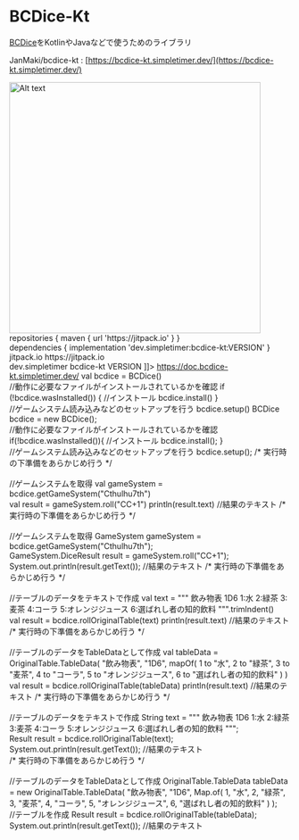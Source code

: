 # BCDice-Kt

[BCDice]( https://github.com/bcdice/BCDice )をKotlinやJavaなどで使うためのライブラリ

JanMaki/bcdice-kt
: [https://bcdice-kt.simpletimer.dev/](https://bcdice-kt.simpletimer.dev/)


<procedure title="Gradle・Maven">
<a href="https://jitpack.io/#dev.simpletimer/bcdice-kt">
    <img src="https://jitpack.io/v/dev.simpletimer/bcdice-kt.svg" alt="Alt text" width="450"/>
</a>
<tabs group="repos">

<tab title="Gradle" group-key="gradle">
<code-block lang="gradle">
repositories {
    maven { url 'https://jitpack.io' }
}
<br/>
dependencies {
    implementation 'dev.simpletimer:bcdice-kt:VERSION'
}
</code-block>
</tab>

<tab title="Maven" group-key="maven">
<code-block lang="xml">
<![CDATA[
<repositories>
    <repository>
        <id>jitpack.io</id>
        <url>https://jitpack.io</url>
    </repository>
<repositories>
<br/>
<dependency>
    <groupId>dev.simpletimer</groupId>
    <artifactId>bcdice-kt</artifactId>
    <version>VERSION</version>
</dependency>
]]>
</code-block>
</tab>

</tabs>
</procedure>

<procedure title="Document">
<deflist>
    <def title="KDoc">
        <a href="https://doc.bcdice-kt.simpletimer.dev/">https://doc.bcdice-kt.simpletimer.dev/</a>
    </def>
</deflist>
</procedure>

<procedure title="Examples">

<procedure title="実行時の下準備">
<tabs group="example">
<tab title="Kotlin" group-key="Kotlin">
<code-block lang="kotlin">
val bcdice = BCDice()
<br/>
//動作に必要なファイルがインストールされているかを確認
if (!bcdice.wasInstalled()) {
    //インストール
    bcdice.install()
}
<br/>
//ゲームシステム読み込みなどのセットアップを行う
bcdice.setup()
</code-block>
</tab>
<tab title="Java" group-key="java">
<code-block lang="java">
BCDice bcdice = new BCDice();
<br/>
//動作に必要なファイルがインストールされているかを確認
if(!bcdice.wasInstalled()){
    //インストール
    bcdice.install();
}
<br/>
//ゲームシステム読み込みなどのセットアップを行う
bcdice.setup();
</code-block>
</tab>
</tabs>
</procedure>

<procedure title="ダイスロール">
<tabs group="example">
<tab title="Kotlin" group-key="Kotlin">
<code-block lang="kotlin">
/*
実行時の下準備をあらかじめ行う
 */
<br/>
<br/>
//ゲームシステムを取得
val gameSystem = bcdice.getGameSystem("Cthulhu7th")
<br/>
val result = gameSystem.roll("CC+1")
println(result.text) //結果のテキスト
</code-block>
</tab>
<tab title="Java" group-key="java">
<code-block lang="java">
/*
実行時の下準備をあらかじめ行う
 */
<br/>
<br/>
//ゲームシステムを取得
GameSystem gameSystem = bcdice.getGameSystem("Cthulhu7th");
<br/>
GameSystem.DiceResult result = gameSystem.roll("CC+1");
System.out.println(result.getText()); //結果のテキスト
</code-block>
</tab>
</tabs>
</procedure>

<procedure title="オリジナル表">
<tabs group="example">
<tab title="Kotlin" group-key="Kotlin">
<code-block lang="kotlin">
/*
実行時の下準備をあらかじめ行う
 */
<br/>
<br/>
//テーブルのデータをテキストで作成
val text = """
    飲み物表
    1D6
    1:水
    2:緑茶
    3:麦茶
    4:コーラ
    5:オレンジジュース
    6:選ばれし者の知的飲料
""".trimIndent()
<br/>
val result = bcdice.rollOriginalTable(text)
println(result.text) //結果のテキスト
</code-block>
<br/>
<code-block lang="kotlin">
/*
実行時の下準備をあらかじめ行う
 */
<br/>
<br/>
//テーブルのデータをTableDataとして作成
val tableData = OriginalTable.TableData(
    "飲み物表",
    "1D6",
    mapOf(
        1 to "水",
        2 to "緑茶",
        3 to "麦茶",
        4 to "コーラ",
        5 to "オレンジジュース",
        6 to "選ばれし者の知的飲料"
    )
)
<br/>
val result = bcdice.rollOriginalTable(tableData)
println(result.text) //結果のテキスト
</code-block>
</tab>
<tab title="Java" group-key="java">
<code-block lang="java">
/*
実行時の下準備をあらかじめ行う
 */
<br/>
<br/>
//テーブルのデータをテキストで作成
String text = """
    飲み物表
    1D6
    1:水
    2:緑茶
    3:麦茶
    4:コーラ
    5:オレンジジュース
    6:選ばれし者の知的飲料
""";
<br/>
Result result = bcdice.rollOriginalTable(text);
System.out.println(result.getText()); //結果のテキスト
</code-block>
<br/>
<code-block lang="java">
/*
実行時の下準備をあらかじめ行う
 */
<br/>
<br/>
//テーブルのデータをTableDataとして作成
OriginalTable.TableData tableData = new OriginalTable.TableData(
    "飲み物表",
    "1D6",
    Map.of(
        1, "水",
        2, "緑茶",
        3, "麦茶",
        4, "コーラ",
        5, "オレンジジュース",
        6, "選ばれし者の知的飲料"
    )
);
<br/>
//テーブルを作成
Result result = bcdice.rollOriginalTable(tableData);
System.out.println(result.getText()); //結果のテキスト
</code-block>
</tab>
</tabs>
</procedure>
</procedure>